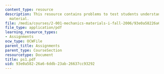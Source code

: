 ```yaml
---
content_type: resource
description: This resource contains problems to test students understanding of course
  material.
file: /media/courses/2-001-mechanics-materials-i-fall-2006/93e0a58226a66ddb23ab26637cc93292_ps1.pdf
file_type: application/pdf
learning_resource_types:
- Assignments
ocw_type: OCWFile
parent_title: Assignments
parent_type: CourseSection
resourcetype: Document
title: ps1.pdf
uid: 93e0a582-26a6-6ddb-23ab-26637cc93292
---
```

